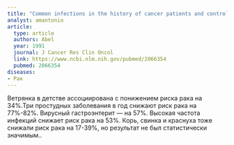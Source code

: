 ```yaml
---
title: "Common infections in the history of cancer patients and controls"
analyst: amantonio
article:
  type: article
  authors: Abel
  year: 1991
  journal: J Cancer Res Clin Oncol
  link: https://www.ncbi.nlm.nih.gov/pubmed/2066354
  pubmed: 2066354
diseases:
- Рак
---
```


Ветрянка в детстве ассоциирована с понижением риска рака на 34%.Три простудных заболевания в год снижают риск рака на 77%-82%. Вирусный гастроэнтерит — на 57%. Высокая частота инфекций снижает риск рака на 53%. Корь, свинка и краснуха тоже снижали риск рака на 17-39%, но результат не был статистически значимым..

